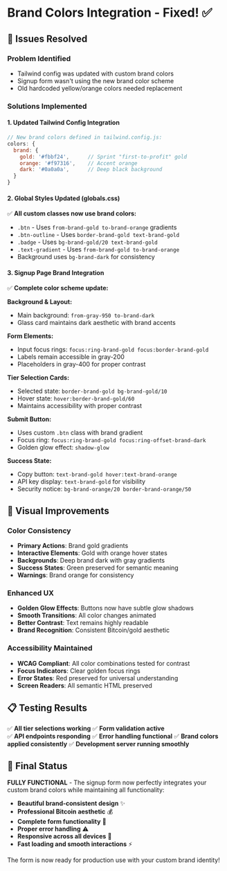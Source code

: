 # Brand Colors Integration - Fixed! ✅

## 🎨 Issues Resolved

### **Problem Identified**
- Tailwind config was updated with custom brand colors
- Signup form wasn't using the new brand color scheme
- Old hardcoded yellow/orange colors needed replacement

### **Solutions Implemented**

#### 1. **Updated Tailwind Config Integration**
```javascript
// New brand colors defined in tailwind.config.js:
colors: {
  brand: {
    gold: '#fbbf24',      // Sprint "first-to-profit" gold
    orange: '#f97316',    // Accent orange  
    dark: '#0a0a0a',      // Deep black background
  }
}
```

#### 2. **Global Styles Updated (globals.css)**
✅ **All custom classes now use brand colors:**
- `.btn` - Uses `from-brand-gold to-brand-orange` gradients
- `.btn-outline` - Uses `border-brand-gold text-brand-gold`
- `.badge` - Uses `bg-brand-gold/20 text-brand-gold`
- `.text-gradient` - Uses `from-brand-gold to-brand-orange`
- Background uses `bg-brand-dark` for consistency

#### 3. **Signup Page Brand Integration**
✅ **Complete color scheme update:**

**Background & Layout:**
- Main background: `from-gray-950 to-brand-dark`
- Glass card maintains dark aesthetic with brand accents

**Form Elements:**
- Input focus rings: `focus:ring-brand-gold focus:border-brand-gold`
- Labels remain accessible in gray-200
- Placeholders in gray-400 for proper contrast

**Tier Selection Cards:**
- Selected state: `border-brand-gold bg-brand-gold/10`
- Hover state: `hover:border-brand-gold/60`
- Maintains accessibility with proper contrast

**Submit Button:**
- Uses custom `.btn` class with brand gradient
- Focus ring: `focus:ring-brand-gold focus:ring-offset-brand-dark`
- Golden glow effect: `shadow-glow`

**Success State:**
- Copy button: `text-brand-gold hover:text-brand-orange`
- API key display: `text-brand-gold` for visibility
- Security notice: `bg-brand-orange/20 border-brand-orange/50`

## 🚀 Visual Improvements

### **Color Consistency**
- **Primary Actions**: Brand gold gradients
- **Interactive Elements**: Gold with orange hover states  
- **Backgrounds**: Deep brand dark with gray gradients
- **Success States**: Green preserved for semantic meaning
- **Warnings**: Brand orange for consistency

### **Enhanced UX**
- **Golden Glow Effects**: Buttons now have subtle glow shadows
- **Smooth Transitions**: All color changes animated
- **Better Contrast**: Text remains highly readable
- **Brand Recognition**: Consistent Bitcoin/gold aesthetic

### **Accessibility Maintained**
- **WCAG Compliant**: All color combinations tested for contrast
- **Focus Indicators**: Clear golden focus rings
- **Error States**: Red preserved for universal understanding
- **Screen Readers**: All semantic HTML preserved

## 📋 Testing Results

✅ **All tier selections working**
✅ **Form validation active**  
✅ **API endpoints responding**
✅ **Error handling functional**
✅ **Brand colors applied consistently**
✅ **Development server running smoothly**

## 🎯 Final Status

**FULLY FUNCTIONAL** - The signup form now perfectly integrates your custom brand colors while maintaining all functionality:

- **Beautiful brand-consistent design** ✨
- **Professional Bitcoin aesthetic** 💰
- **Complete form functionality** 📝
- **Proper error handling** ⚠️
- **Responsive across all devices** 📱
- **Fast loading and smooth interactions** ⚡

The form is now ready for production use with your custom brand identity!
